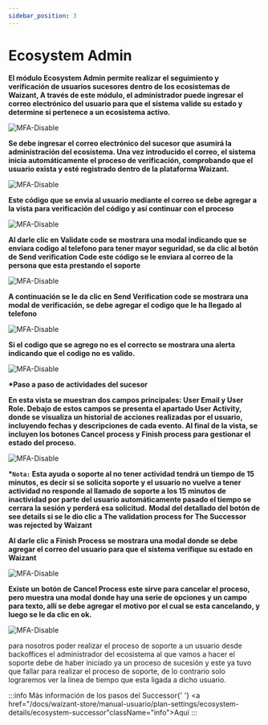 ```yaml
---
sidebar_position: 3
---
```


# Ecosystem Admin

**El módulo Ecosystem Admin permite realizar el seguimiento y verificación de usuarios sucesores dentro de los ecosistemas de Waizant, A través de este módulo, el administrador puede ingresar el correo electrónico del usuario para que el sistema valide su estado y determine si pertenece a un ecosistema activo.**

![MFA-Disable](/img/backoffice-user/verification_process_backoffice.png)

**Se debe ingresar el correo electrónico del sucesor que asumirá la administración del ecosistema. Una vez introducido el correo, el sistema inicia automáticamente el proceso de verificación, comprobando que el usuario exista y esté registrado dentro de la plataforma Waizant.**

![MFA-Disable](/img/backoffice-user/user_email_start_verification.png)

**Este código que se envia al usuario mediante el correo se debe agregar a la vista para verificación del código y así continuar con el proceso**

![MFA-Disable](/img/backoffice-user/internal_code_verification.png)

**Al darle clic en Validate code se mostrara una modal indicando que se enviara codigo al telefono para tener mayor seguridad, se da clic al botón de Send verification Code este código se le enviara al correo de la persona que esta prestando el soporte**

![MFA-Disable](/img/backoffice-user/images_succesor/verification_succesfull.png)

**A continuación se le da clic en Send Verification code se mostrara una modal de verificación, se debe agregar el codigo que le ha llegado al telefono**

![MFA-Disable](/img/backoffice-user/images_succesor/validate_code_phone.png)

**Si el codigo que se agrego no es el correcto se mostrara una alerta indicando que el codigo no es valido.**

![MFA-Disable](/img/backoffice-user/images_succesor/image_alert_code_invalid.png)

**\*Paso a paso de actividades del sucesor**

**En esta vista se muestran dos campos principales: User Email y User Role. Debajo de estos campos se presenta el apartado User Activity, donde se visualiza un historial de acciones realizadas por el usuario, incluyendo fechas y descripciones de cada evento. Al final de la vista, se incluyen los botones Cancel process y Finish process para gestionar el estado del proceso.**

![MFA-Disable](/img/backoffice-user/images_succesor/user_activity_backoffice.png)

**\*`Nota:` Esta ayuda o soporte al no tener actividad tendrá un tiempo de 15 minutos, es decir si se solicita soporte y el usuario no vuelve a tener actividad no responde al llamado de soporte a los 15 minutos de inactividad por parte del usuario automáticamente pasado el tiempo se cerrara la sesión y perderá esa solicitud.**
**Modal del detallado del botón de see details si se le dio clic a The validation process for The Successor was rejected by Waizant**

**Al darle clic a Finish Process se mostrara una modal donde se debe agregar el correo del usuario para que el sistema verifique su estado en Waizant**

![MFA-Disable](/img/backoffice-user/images_succesor/image_finish_process.png)

**Existe un botón de Cancel Process este sirve para cancelar el proceso, pero muestra una modal donde hay una serie de opciones y un campo para texto, allí se debe agregar el motivo por el cual se esta cancelando, y luego se le da clic en ok.**

![MFA-Disable](/img/backoffice-user/images_succesor/cancel_process_admin_backoffice.png)

para nosotros poder realizar el proceso de soporte a un usuario desde backoffices el administrador del ecosistema al que vamos a hacer el soporte debe de haber iniciado ya un proceso de sucesión y este ya tuvo que fallar para realizar el proceso de soporte, de lo contrario solo lograremos ver la linea de tiempo que esta ligada a dicho usuario.

:::info
Más información de los pasos del Successor{' '}
<a href="/docs/waizant-store/manual-usuario/plan-settings/ecosystem-details/ecosystem-successor"className="info">Aquí</a>
:::
